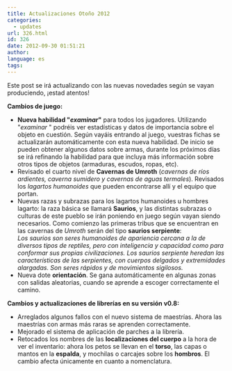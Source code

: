 ```yaml
---
title: Actualizaciones Otoño 2012
categories:
  - updates
url: 326.html
id: 326
date: 2012-09-30 01:51:21
author:
language: es
tags:
---
```


Este post se irá actualizando con las nuevas novedades según se vayan produciendo, ¡estad atentos!

**Cambios de juego:**  

*   **Nueva habilidad "_examinar_"** para todos los jugadores. Utilizando "_examinar <objeto>_" podréis ver estadísticas y datos de importancia sobre el objeto en cuestión. Según vayáis entrando al juego, vuestras fichas se actualizarán automáticamente con esta nueva habilidad. De inicio se pueden obtener algunos datos sobre armas, durante los próximos días se irá refinando la habilidad para que incluya más información sobre otros tipos de objetos (armaduras, escudos, ropas, etc).
*   Revisado el cuarto nivel de **Cavernas de Umroth** (_cavernas de ríos ardientes, caverna sumidero y cavernas de aguas termales_). Revisados los _lagartos humanoides_ que pueden encontrarse allí y el equipo que portan.
*   Nuevas razas y subrazas para los lagartos humanoides u hombres lagarto: la raza básica se llamará **Saurios**, y las distintas subrazas o culturas de este pueblo se irán poniendo en juego según vayan siendo necesarios. Como comienzo las primeras tribus que se encuentran en las cavernas de _Umroth_ serán del tipo **saurios serpiente**:  
    _Los saurios son seres humanoides de apariencia cercana a la de diversos tipos de reptiles, pero con inteligencia y capacidad como para conformar sus propias civilizaciones. Los saurios serpiente heredan las características de las serpientes, con cuerpos delgados y extremidades alargadas. Son seres rápidos y de movimientos sigilosos._
*   Nueva dote **orientación**. Se gana automáticamente en algunas zonas con salidas aleatorias, cuando se aprende a escoger correctamente el camino.

****Cambios y actualizaciones de librerías en su versión v0.8:****

*   Arreglados algunos fallos con el nuevo sistema de maestrías. Ahora las maestrías con armas más raras se aprenden correctamente.
*   Mejorado el sistema de aplicación de parches a la librería.
*   Retocados los nombres de las **localizaciones del cuerpo** a la hora de ver el inventario: ahora los petos se llevan en el **torso**, las capas o mantos en la **espalda**, y mochilas o carcajes sobre los **hombros**. El cambio afecta únicamente en cuanto a nomenclatura.
